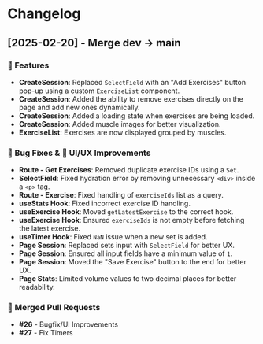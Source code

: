 # Changelog

## [2025-02-20] - Merge dev → main

### 🚀 Features  
- **CreateSession**: Replaced `SelectField` with an "Add Exercises" button pop-up using a custom `ExerciseList` component.  
- **CreateSession**: Added the ability to remove exercises directly on the page and add new ones dynamically.  
- **CreateSession**: Added a loading state when exercises are being loaded.  
- **CreateSession**: Added muscle images for better visualization.  
- **ExerciseList**: Exercises are now displayed grouped by muscles.  

### 🐛 Bug Fixes & 🎨 UI/UX Improvements  
- **Route - Get Exercises**: Removed duplicate exercise IDs using a `Set`.  
- **SelectField**: Fixed hydration error by removing unnecessary `<div>` inside a `<p>` tag.  
- **Route - Exercise**: Fixed handling of `exerciseIds` list as a query.  
- **useStats Hook**: Fixed incorrect exercise ID handling.  
- **useExercise Hook**: Moved `getLatestExercise` to the correct hook.  
- **useExercise Hook**: Ensured `exerciseIds` is not empty before fetching the latest exercise.  
- **useTimer Hook**: Fixed `NaN` issue when a new set is added.  
- **Page Session**: Replaced sets input with `SelectField` for better UX.  
- **Page Session**: Ensured all input fields have a minimum value of `1`.  
- **Page Session**: Moved the "Save Exercise" button to the end for better UX.  
- **Page Stats**: Limited volume values to two decimal places for better readability.  

### 🔄 Merged Pull Requests  
- **#26** - Bugfix/UI Improvements  
- **#27** - Fix Timers  
